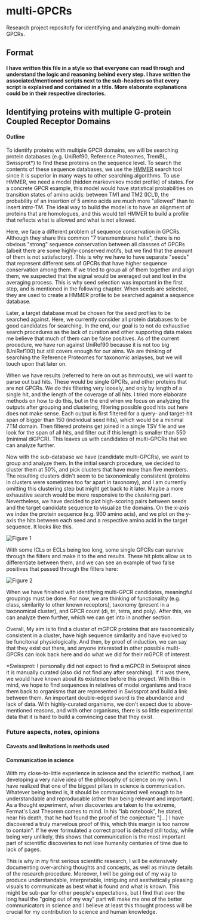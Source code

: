# multi-GPCRs

Research project repositofy for identifying and analyzing multi-domain GPCRs.

## Format

#### I have written this file in a style so that everyone can read through and understand the logic and reasoning behind every step. I have written the associated/mentioned scripts next to the sub-headers so that every script is explained and contained in a title. More elaborate explanations could be in their respective directories.

## Identifying proteins with multiple G-protein Coupled Receptor Domains

#### Outline

To identify proteins with multiple GPCR domains, we will be searching protein databases (e.g. UniRef90, Reference Proteomes, TremBL, Swissprot*) to find these proteins on the sequence level. To search the contents of these sequence databases, we use the [HMMER](http://eddylab.org/software/hmmer/Userguide.pdf) search tool since it is superior in many ways to other searching algorithms. To use HMMER, we need a model (hidden markovnikov model profile) of states. For a concrete GPCR example, this model would have statistical probabilities on transition states of amino acids: between TM1 and TM2 (ICL1), the probability of an insertion of 5 amino acids are much more "allowed" than to insert *intra*-TM. The ideal way to build the model is to have an alignment of proteins that are homologues, and this would tell HMMER to build a profile that reflects what is allowed and what is not allowed.

Here, we face a different problem of sequence conservation in GPCRs. Although they share this common "7 transmembrane helix", there is no obvious "strong" sequence conservation between all classses of GPCRs (albeit there are some highly-conserved motifs, but we find that the amount of them is not satisfactory). This is why we have to have separate "seeds" that represent different sets of GPCRs that have higher sequence conservation among them. If we tried to group all of them together and align them, we suspected that the signal would be averaged out and lost in the averaging process. This is why seed selection was important in the first step, and is mentioned in the following chapter. When seeds are selected, they are used to create a HMMER profile to be searched against a sequence database.

Later, a target database must be chosen for the seed profiles to be searched against. Here, we currently consider all protein databases to be good candidates for searching. In the end, our goal is to not do exhaustive search procedures as the lack of curation and other supporting data makes me believe that much of them can be false positives. As of the current procedure, we have run against UniRef90 because it is not too big (UniRef100) but still covers enough for our aims. We are thinking of searching the Reference Proteomes for taxonomic anlayses, but we will touch upon that later on.

When we have results (referred to here on out as hmmouts), we will want to parse out bad hits. These would be single GPCRs, and other proteins that are not GPCRs. We do this filtering very loosely, and only by length of a single hit, and the length of the coverage of all hits. I tried more elaborate methods on how to do this, but in the end when we focus on analyzing the outputs after grouping and clustering, filtering possible good hits out here does not make sense. Each output is first filtered for a query- and target-hit span of bigger than 150 (individual seed hits), which would be a minimal 7TM domain. Then filtered proteins get joined in a single TSV file and we look for the span of all hits, and filter out if this length is smaller than 550 (minimal diGPCR). This leaves us with candidates of multi-GPCRs that we can analyze further.

Now with the sub-database we have (candidate multi-GPCRs), we want to group and analyze them. In the initial search procedure, we decided to cluster them at 50%, and pick clusters that have more than five members. The resulting clusters didn't seem to be taxonomically consistent (proteins in clusters were sometimes too far apart in taxonomy), and I am currently omitting this clustering step but might get back to it later. Maybe a more exhaustive search would be more responsive to the clustering part. Nevertheless, we have decided to plot high-scoring pairs between seeds and the target candidate sequence to visualize the domains. On the x-axis we index the protein sequence (e.g. 900 amino acis), and we plot on the y-axis the hits between each seed and a respective amino acid in the target sequence. It looks like this.

![Figure 1](https://raw.github.com/kilicaliisildayancan/multi-GPCR/master/images/hitplot.png "Hit plots")

With some ICLs or ECLs being too long, some single GPCRs can survive through the filters and make it to the end results. These hit plots allow us to differentiate between them, and we can see an example of two false positives that passed through the filters here:

![Figure 2](https://raw.github.com/kilicaliisildayancan/multi-GPCR/master/images/falsepos-hitplot.png "False positives")

When we have finished with identifying multi-GPCR candidates, meaningful groupings must be done. For now, we are thinking of functionality (e.g. class, similarity to other known receptors), taxonomy (present in a taxonomical cluster), and GPCR count (di, tri, tetra, and poly). After this, we can analyze them further, which we can get into in another section.

Overall, My aim is to find a cluster of mGPCR proteins that are taxonomically consistent in a cluster, have high sequence similarity and have evolved to be funcitonal physiologically. And then, by proof of induction, we can say that they exist out there, and anyone interested in other possible multi-GPCRs can look back here and do what we did for their mGPCR of interest.

\*Swissprot: I personally did not expect to find a mGPCR in Swissprot since it is manually curated (also did not find any after searching). If it was there, we would have known about its existence before this project. With this in mind, we hope to find sequences in relatives of model organisms and trace them back to organisms that are represented in Swissprot and build a link between them. An important double-edged sword is the abundance and lack of data. With highly-curated organisms, we don't expect due to above-mentioned reasons, and with other organisms, there is so little experimental data that it is hard to build a convincing case that they exist.


### Future aspects, notes, opinions

#### Caveats and limitations in methods used

#### Communication in science

With my close-to-little experience in science and the scientific method, I am developing a very naive idea of the philosophy of science on my own. I have realized that one of the biggest pillars in science is communication. Whatever being tested is, it should be communicated well enough to be understandable and reproducable (other than being relevant and important). As a thought experiment, when discoveries are taken to the extreme, Fermat's Last Theorem comes to mind. In his "lab notebook", he stated, near his death, that he had found the proof of the conjecture "[...] I have discovered a truly marvelous proof of this, which this margin is too narrow to contain". If he ever formulated a correct proof is debated still today, while being very unlikely, this shows that communication is the most important part of scientific discoveries to not lose humanity centuries of time due to lack of pages.

This is why in my first serious scientific research, I will be extensively documenting over-arching thoughts and concepts, as well as minute details of the research procedure. Moreover, I will be going out of my way to produce understandable, interpretable, intriguing and aesthetically pleasing visuals to communicate as best what is found and what is known. This might be sub-par for other people's expectations, but I find that over the long haul the "going out of my way" part will make me one of the better communicators in science and I believe at least this thought process will be crucial for my contribution to science and human knowledge.
